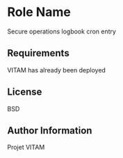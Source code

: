 Role Name
=========

Secure operations logbook cron entry

Requirements
------------

VITAM has already been deployed

License
-------

BSD

Author Information
------------------

Projet VITAM
